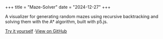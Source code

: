 +++
title = "Maze-Solver"
date = "2024-12-27"
+++

A visualizer for generating random mazes using recursive backtracking and solving them with the A* algorithm, built with p5.js.

[Try it yourself](https://viveksharma2525.github.io/Maze-Solver/) ·[View on GitHub](https://github.com/viveksharma2525/Maze-Solver)